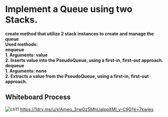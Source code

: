 # Implement a Queue using two Stacks.

**create method that utilize 2 stack  instances to create and manage the queue**<br>
**Used methods:**<br>
**enqueue**<br>
**1. Arguments: value**<br>
**2. Inserts value into the PseudoQueue, using a first-in, first-out approach.**
<br>
**dequeue**<br>
**1. Arguments: none**<br>
**2. Extracts a value from the PseudoQueue, using a first-in, first-out approach.**<br>
## Whiteboard Process
![ch11](../img/ch11.png)
https://1drv.ms/u/s!Ameo_3rwOz5MhUaIppitMI_y-C90?e=7kwies



